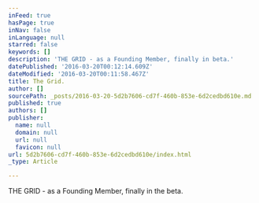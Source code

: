 ```yaml
---
inFeed: true
hasPage: true
inNav: false
inLanguage: null
starred: false
keywords: []
description: 'THE GRID - as a Founding Member, finally in beta.'
datePublished: '2016-03-20T00:12:14.609Z'
dateModified: '2016-03-20T00:11:58.467Z'
title: The Grid.
author: []
sourcePath: _posts/2016-03-20-5d2b7606-cd7f-460b-853e-6d2cedbd610e.md
published: true
authors: []
publisher:
  name: null
  domain: null
  url: null
  favicon: null
url: 5d2b7606-cd7f-460b-853e-6d2cedbd610e/index.html
_type: Article

---
```

THE GRID - as a Founding Member, finally in the beta.
